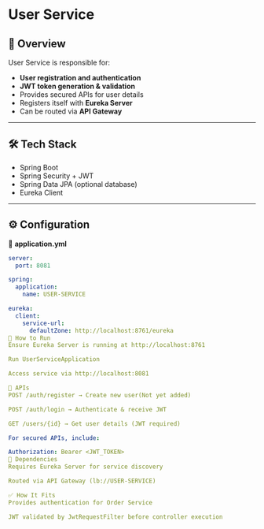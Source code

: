 
# User Service

## 📌 Overview
User Service is responsible for:
- **User registration and authentication**
- **JWT token generation & validation**
- Provides secured APIs for user details
- Registers itself with **Eureka Server**
- Can be routed via **API Gateway**

---

## 🛠 Tech Stack
- Spring Boot
- Spring Security + JWT
- Spring Data JPA (optional database)
- Eureka Client

---

## ⚙️ Configuration
📄 **application.yml**
```yaml
server:
  port: 8081

spring:
  application:
    name: USER-SERVICE

eureka:
  client:
    service-url:
      defaultZone: http://localhost:8761/eureka
🚀 How to Run
Ensure Eureka Server is running at http://localhost:8761

Run UserServiceApplication

Access service via http://localhost:8081

🔑 APIs
POST /auth/register → Create new user(Not yet added)

POST /auth/login → Authenticate & receive JWT

GET /users/{id} → Get user details (JWT required)

For secured APIs, include:

Authorization: Bearer <JWT_TOKEN>
🔗 Dependencies
Requires Eureka Server for service discovery

Routed via API Gateway (lb://USER-SERVICE)

✅ How It Fits
Provides authentication for Order Service

JWT validated by JwtRequestFilter before controller execution
